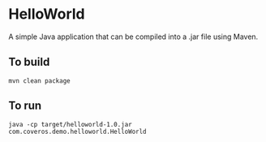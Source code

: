 HelloWorld
==========

A simple Java application that can be compiled into a .jar file using Maven. 

To build
--------
    mvn clean package

To run
------
    java -cp target/helloworld-1.0.jar com.coveros.demo.helloworld.HelloWorld
    
    
 

